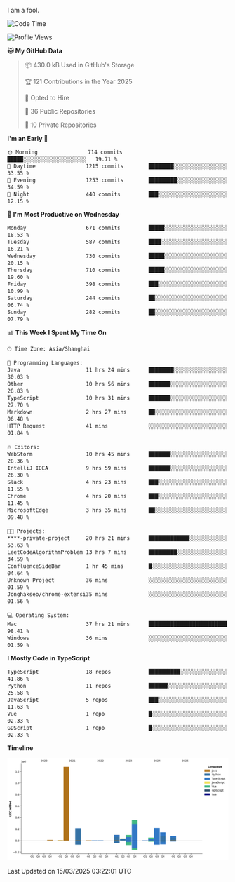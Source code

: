 I am a fool.

<!--START_SECTION:waka-->
![Code Time](http://img.shields.io/badge/Code%20Time-2%2C728%20hrs%2041%20mins-blue)

![Profile Views](http://img.shields.io/badge/Profile%20Views-4-blue)

**🐱 My GitHub Data** 

> 📦 430.0 kB Used in GitHub's Storage 
 > 
> 🏆 121 Contributions in the Year 2025
 > 
> 💼 Opted to Hire
 > 
> 📜 36 Public Repositories 
 > 
> 🔑 10 Private Repositories 
 > 
**I'm an Early 🐤** 

```text
🌞 Morning                714 commits         █████░░░░░░░░░░░░░░░░░░░░   19.71 % 
🌆 Daytime                1215 commits        ████████░░░░░░░░░░░░░░░░░   33.55 % 
🌃 Evening                1253 commits        █████████░░░░░░░░░░░░░░░░   34.59 % 
🌙 Night                  440 commits         ███░░░░░░░░░░░░░░░░░░░░░░   12.15 % 
```
📅 **I'm Most Productive on Wednesday** 

```text
Monday                   671 commits         █████░░░░░░░░░░░░░░░░░░░░   18.53 % 
Tuesday                  587 commits         ████░░░░░░░░░░░░░░░░░░░░░   16.21 % 
Wednesday                730 commits         █████░░░░░░░░░░░░░░░░░░░░   20.15 % 
Thursday                 710 commits         █████░░░░░░░░░░░░░░░░░░░░   19.60 % 
Friday                   398 commits         ███░░░░░░░░░░░░░░░░░░░░░░   10.99 % 
Saturday                 244 commits         ██░░░░░░░░░░░░░░░░░░░░░░░   06.74 % 
Sunday                   282 commits         ██░░░░░░░░░░░░░░░░░░░░░░░   07.79 % 
```


📊 **This Week I Spent My Time On** 

```text
🕑︎ Time Zone: Asia/Shanghai

💬 Programming Languages: 
Java                     11 hrs 24 mins      ████████░░░░░░░░░░░░░░░░░   30.03 % 
Other                    10 hrs 56 mins      ███████░░░░░░░░░░░░░░░░░░   28.83 % 
TypeScript               10 hrs 31 mins      ███████░░░░░░░░░░░░░░░░░░   27.70 % 
Markdown                 2 hrs 27 mins       ██░░░░░░░░░░░░░░░░░░░░░░░   06.48 % 
HTTP Request             41 mins             ░░░░░░░░░░░░░░░░░░░░░░░░░   01.84 % 

🔥 Editors: 
WebStorm                 10 hrs 45 mins      ███████░░░░░░░░░░░░░░░░░░   28.36 % 
IntelliJ IDEA            9 hrs 59 mins       ███████░░░░░░░░░░░░░░░░░░   26.30 % 
Slack                    4 hrs 23 mins       ███░░░░░░░░░░░░░░░░░░░░░░   11.55 % 
Chrome                   4 hrs 20 mins       ███░░░░░░░░░░░░░░░░░░░░░░   11.45 % 
MicrosoftEdge            3 hrs 35 mins       ██░░░░░░░░░░░░░░░░░░░░░░░   09.48 % 

🐱‍💻 Projects: 
****-private-project     20 hrs 21 mins      █████████████░░░░░░░░░░░░   53.63 % 
LeetCodeAlgorithmProblem 13 hrs 7 mins       █████████░░░░░░░░░░░░░░░░   34.59 % 
ConfluenceSideBar        1 hr 45 mins        █░░░░░░░░░░░░░░░░░░░░░░░░   04.64 % 
Unknown Project          36 mins             ░░░░░░░░░░░░░░░░░░░░░░░░░   01.59 % 
Jonghakseo/chrome-extensi35 mins             ░░░░░░░░░░░░░░░░░░░░░░░░░   01.56 % 

💻 Operating System: 
Mac                      37 hrs 21 mins      █████████████████████████   98.41 % 
Windows                  36 mins             ░░░░░░░░░░░░░░░░░░░░░░░░░   01.59 % 
```

**I Mostly Code in TypeScript** 

```text
TypeScript               18 repos            ██████████░░░░░░░░░░░░░░░   41.86 % 
Python                   11 repos            ██████░░░░░░░░░░░░░░░░░░░   25.58 % 
JavaScript               5 repos             ███░░░░░░░░░░░░░░░░░░░░░░   11.63 % 
Vue                      1 repo              █░░░░░░░░░░░░░░░░░░░░░░░░   02.33 % 
GDScript                 1 repo              █░░░░░░░░░░░░░░░░░░░░░░░░   02.33 % 
```



**Timeline**

![Lines of Code chart](https://raw.githubusercontent.com/VeejaLiu/VeejaLiu/master/assets/bar_graph.png)


 Last Updated on 15/03/2025 03:22:01 UTC
<!--END_SECTION:waka-->
